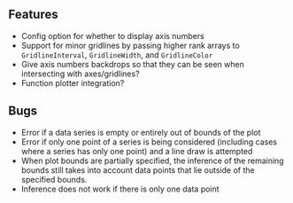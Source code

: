 ## Features
- Config option for whether to display axis numbers
- Support for minor gridlines by passing higher rank arrays to `GridlineInterval`, `GridlineWidth`, and `GridlineColor`
- Give axis numbers backdrops so that they can be seen when intersecting with axes/gridlines?
- Function plotter integration?

## Bugs
- Error if a data series is empty or entirely out of bounds of the plot
- Error if only one point of a series is being considered (including cases where a series has only one point) and a line draw is attempted
- When plot bounds are partially specified, the inference of the remaining bounds still takes into account data points that lie outside of the specified bounds.
- Inference does not work if there is only one data point
